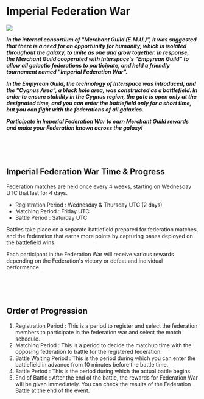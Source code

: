 # Imperial Federation War

![](http://d3bbxo4nelobc3.cloudfront.net/html/img/help/1800_01.jpg)

***In the internal consortium of "Merchant Guild (E.M.U.)", it was suggested that there is a need for an opportunity for humanity, which is isolated throughout the galaxy, to unite as one and grow together. In response, the Merchant Guild cooperated with Interspace's "Empyrean Guild" to allow all galactic federations to participate, and held a friendly tournament named "Imperial Federation War".***

***In the Empyrean Guild, the technology of Interspace was introduced, and the "Cygnus Area", a black hole area, was constructed as a battlefield. In order to ensure stability in the Cygnus region, the gate is open only at the designated time, and you can enter the battlefield only for a short time, but you can fight with the federations of all galaxies.***

***Participate in Imperial Federation War to earn Merchant Guild rewards and make your Federation known across the galaxy!***

<br>
<br>
<br>

## Imperial Federation War Time & Progress

Federation matches are held once every 4 weeks, starting on Wednesday UTC that last for 4 days.
- Registration Period : Wednesday & Thursday UTC (2 days)
- Matching Period : Friday UTC
- Battle Period : Saturday UTC


Battles take place on a separate battlefield prepared for federation matches, and the federation that earns more points by capturing bases deployed on the battlefield wins.

Each participant in the Federation War will receive various rewards depending on the Federation's victory or defeat and individual performance.

<br>
<br>
<br>

## Order of Progression

1. Registration Period : This is a period to register and select the federation members to participate in the federation war and select the match schedule.<br>
2. Matching Period : This is a period to decide the matchup time with the opposing federation to battle for the registered federation.<br>
3. Battle Waiting Period : This is the period during which you can enter the battlefield in advance from 10 minutes before the battle time.<br>
4. Battle Period : This is the period during which the actual battle begins.<br>
5. End of Battle : After the end of the battle, the rewards for Federation War will be given immediately. You can check the results of the Federation Battle at the end of the event.

<br>
<br>
<br>
